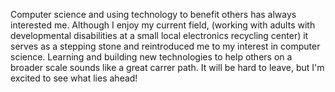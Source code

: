 Computer science and using technology to benefit others has always interested me. Although I enjoy my current field, (working with adults with developmental disabilities at a small local electronics recycling center) it serves as a stepping stone and reintroduced me to my interest in computer science. Learning and building new technologies to help others on a broader scale sounds like a great carrer path. It will be hard to leave, but I'm excited to see what lies ahead!